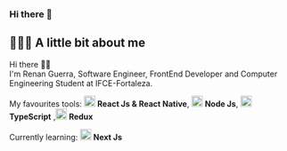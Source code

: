 ### Hi there 👋
## 👨🏻‍💻 A little bit about me

Hi there 👋🏻  
I'm Renan Guerra, Software Engineer, FrontEnd Developer and Computer Engineering Student at IFCE-Fortaleza.

My favourites tools: <img src="https://i.ibb.co/4RHMmLQ/react.png" width="20"/> <b>React Js & React Native</b>, <img src="https://i.ibb.co/vVxmyN2/node.png" width="20"/> <b>Node Js</b>, <img src="https://i.ibb.co/PZ2XZgr/ts.png" width="20"/> <b>TypeScript</b> ,<img src="https://user-images.githubusercontent.com/53278938/125270031-a9d7ab00-e2df-11eb-832e-8f6be7740ebe.png" width="20"/> <b>Redux</b>


Currently learning: 
<img src="https://user-images.githubusercontent.com/53278938/158896615-45986b35-1682-45ec-a987-9abe94e3de03.png" width="20"/> 
<b>Next Js</b>
